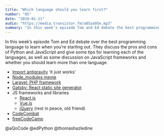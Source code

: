 ```yaml
---
title: "Which language should you learn first?"
number: "05"
date: "2019-01-21"
audio: "https://media.transistor.fm/a85aa95e.mp3"
summary: "In this week’s episode Tom and Ed debate the best programming language to learn when you’re just starting out."
---
```


In this week’s episode Tom and Ed debate over the best programming language to learn when you’re starting out. They discuss the pros and cons of Python and JavaScript and give some tips for learning each of the languages, as well as some discussion on JavaScript frameworks and whether you should learn more than one language.

* [Import antigravity](https://www.xkcd.com/353/) ‘it just works’
* [Node_modules meme](https://www.reddit.com/r/ProgrammerHumor/comments/6s0wov/heaviest_objects_in_the_universe/)
* [Laravel: PHP framework](https://laravel.com/)
* [Gatsby: React static site generator](https://www.gatsbyjs.org/)
* JS frameworks and libraries
  - [React.js](https://reactjs.org/)
  - [Vue.js](https://vuejs.org/)
  - [jQuery](https://jquery.com/) (rest in peace, old friend)
* [CodeCombat](https://codecombat.com)
* [freeCodeCamp](https://www.freecodecamp.org)

@aQoCode
@edPython
@thomashazledine
